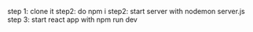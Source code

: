 step 1: clone it
step2: do npm i
step2: start server with nodemon server.js
step 3: start react app with npm run dev

